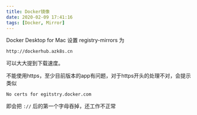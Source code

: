 ```yaml
---
title: Docker镜像
date: 2020-02-09 17:41:16
tags: [Docker, Mirror]
---
```



Docker Desktop for Mac 设置 registry-mirrors 为

```
http://dockerhub.azk8s.cn
```

可以大大提到下载速度。


不能使用https，至少目前版本的app有问题，对于https开头的处理不对，会提示类似 

```
No certs for egitstry.docker.com
```

即会把 `://` 后的第一个字母吞掉，还工作不正常
